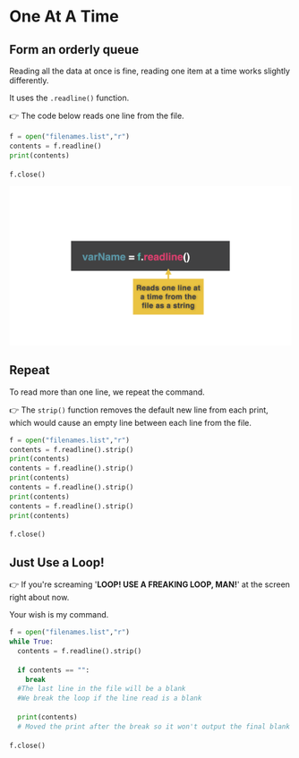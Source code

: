 # One At A Time

## Form an orderly queue

Reading all the data at once is fine, reading one item at a time works slightly differently.

It uses the `.readline()` function.  

👉 The code below reads one line from the file.

```python
f = open("filenames.list","r")
contents = f.readline()
print(contents)

f.close()
```

![](resources/day49.2.001.png)
## Repeat
To read more than one line, we repeat the command. 

👉 The `strip()` function removes the default new line from each print, which would cause an empty line between each line from the file.

```python
f = open("filenames.list","r")
contents = f.readline().strip()
print(contents)
contents = f.readline().strip()
print(contents)
contents = f.readline().strip()
print(contents)
contents = f.readline().strip()
print(contents)

f.close()
```
## Just Use a Loop!
👉 If you're screaming '**LOOP! USE A FREAKING LOOP, MAN!**' at the screen right about now.

Your wish is my command.


```python
f = open("filenames.list","r")
while True:
  contents = f.readline().strip()
  
  if contents == "":
    break
  #The last line in the file will be a blank
  #We break the loop if the line read is a blank

  print(contents)
  # Moved the print after the break so it won't output the final blank line.

f.close()


```

